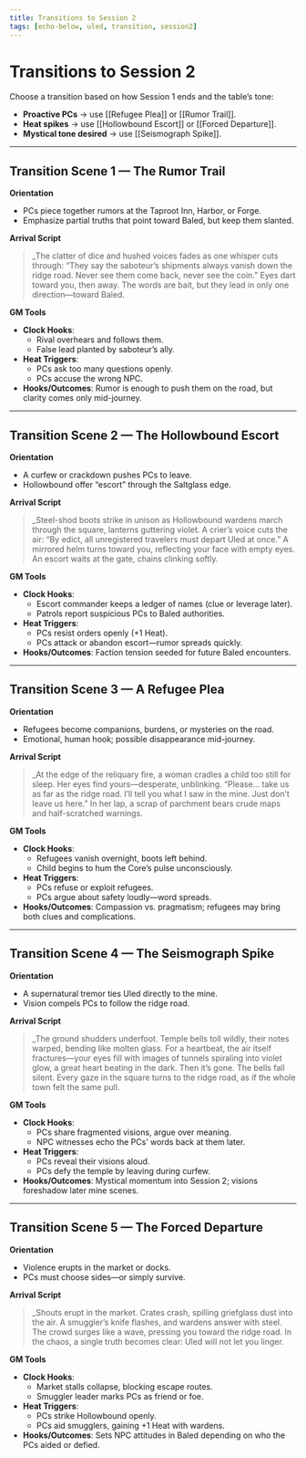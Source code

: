 ```yaml
---
title: Transitions to Session 2
tags: [echo-below, uled, transition, session2]
---
```


# Transitions to Session 2

Choose a transition based on how Session 1 ends and the table’s tone:  
- **Proactive PCs** → use [[Refugee Plea]] or [[Rumor Trail]].  
- **Heat spikes** → use [[Hollowbound Escort]] or [[Forced Departure]].  
- **Mystical tone desired** → use [[Seismograph Spike]].  

---

## Transition Scene 1 — The Rumor Trail

**Orientation**
- PCs piece together rumors at the Taproot Inn, Harbor, or Forge.  
- Emphasize partial truths that point toward Baled, but keep them slanted.  

**Arrival Script**
> _The clatter of dice and hushed voices fades as one whisper cuts through:  “They say the saboteur’s shipments always vanish down the ridge road. Never see them come back, never see the coin.”  Eyes dart toward you, then away. The words are bait, but they lead in only one direction—toward Baled.  

**GM Tools**
- **Clock Hooks**:  
  - Rival overhears and follows them.  
  - False lead planted by saboteur’s ally.  
- **Heat Triggers**:  
  - PCs ask too many questions openly.  
  - PCs accuse the wrong NPC.  
- **Hooks/Outcomes**: Rumor is enough to push them on the road, but clarity comes only mid-journey.  

---

## Transition Scene 2 — The Hollowbound Escort

**Orientation**
- A curfew or crackdown pushes PCs to leave.  
- Hollowbound offer “escort” through the Saltglass edge.  

**Arrival Script**
>_Steel-shod boots strike in unison as Hollowbound wardens march through the square, lanterns guttering violet.  A crier’s voice cuts the air: “By edict, all unregistered travelers must depart Uled at once.”  A mirrored helm turns toward you, reflecting your face with empty eyes. An escort waits at the gate, chains clinking softly.  

**GM Tools**
- **Clock Hooks**:  
  - Escort commander keeps a ledger of names (clue or leverage later).  
  - Patrols report suspicious PCs to Baled authorities.  
- **Heat Triggers**:  
  - PCs resist orders openly (+1 Heat).  
  - PCs attack or abandon escort—rumor spreads quickly.  
- **Hooks/Outcomes**: Faction tension seeded for future Baled encounters.  

---

## Transition Scene 3 — A Refugee Plea

**Orientation**
- Refugees become companions, burdens, or mysteries on the road.  
- Emotional, human hook; possible disappearance mid-journey.  

**Arrival Script**
> _At the edge of the reliquary fire, a woman cradles a child too still for sleep. Her eyes find yours—desperate, unblinking.  “Please… take us as far as the ridge road. I’ll tell you what I saw in the mine. Just don’t leave us here.”  In her lap, a scrap of parchment bears crude maps and half-scratched warnings.  

**GM Tools**
- **Clock Hooks**:  
  - Refugees vanish overnight, boots left behind.  
  - Child begins to hum the Core’s pulse unconsciously.  
- **Heat Triggers**:  
  - PCs refuse or exploit refugees.  
  - PCs argue about safety loudly—word spreads.  
- **Hooks/Outcomes**: Compassion vs. pragmatism; refugees may bring both clues and complications.  

---

## Transition Scene 4 — The Seismograph Spike

**Orientation**
- A supernatural tremor ties Uled directly to the mine.  
- Vision compels PCs to follow the ridge road.  

**Arrival Script**
> _The ground shudders underfoot. Temple bells toll wildly, their notes warped, bending like molten glass.  For a heartbeat, the air itself fractures—your eyes fill with images of tunnels spiraling into violet glow, a great heart beating in the dark.  Then it’s gone. The bells fall silent. Every gaze in the square turns to the ridge road, as if the whole town felt the same pull.  

**GM Tools**
- **Clock Hooks**:  
  - PCs share fragmented visions, argue over meaning.  
  - NPC witnesses echo the PCs’ words back at them later.  
- **Heat Triggers**:  
  - PCs reveal their visions aloud.  
  - PCs defy the temple by leaving during curfew.  
- **Hooks/Outcomes**: Mystical momentum into Session 2; visions foreshadow later mine scenes.  

---

## Transition Scene 5 — The Forced Departure

**Orientation**
- Violence erupts in the market or docks.  
- PCs must choose sides—or simply survive.  

**Arrival Script**
> _Shouts erupt in the market. Crates crash, spilling griefglass dust into the air.  A smuggler’s knife flashes, and wardens answer with steel. The crowd surges like a wave, pressing you toward the ridge road.  In the chaos, a single truth becomes clear: Uled will not let you linger.  

**GM Tools**
- **Clock Hooks**:  
  - Market stalls collapse, blocking escape routes.  
  - Smuggler leader marks PCs as friend or foe.  
- **Heat Triggers**:  
  - PCs strike Hollowbound openly.  
  - PCs aid smugglers, gaining +1 Heat with wardens.  
- **Hooks/Outcomes**: Sets NPC attitudes in Baled depending on who the PCs aided or defied.  

